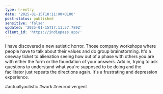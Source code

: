 ```yaml
---
type: h-entry
date: '2025-01-15T18:11:00+0100'
post-status: published
sensitive: 'false'
updated: '2025-01-15T17:11:57.789Z'
client_id: 'https://indiepass.app/'
---
```

I have discovered a new autistic horror. Those company workshops where people have to talk about their values and do group brainstorming. It's a oneway ticket to alienation seeing how out of a phase with others you are with either the form or the foundation of your answers. Add in, trying to ask questions to understand what you're supposed to be doing and the facilitator just repeats the directions again. It's a frustrating and depression experience.

#actuallyautistic #work #neurodivergent
